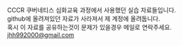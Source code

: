 CCCR 쿠버네티스 심화교육 과정에서 사용했던 실습 자료들입니다.  
github에 올려져있던 자료가 사라져서 제 계정에 올려둡니다.  
혹시 이 자료를 공유하는것이 문제가 있을경우 메일로 연락주세요.  
jhh992000@gmail.com
